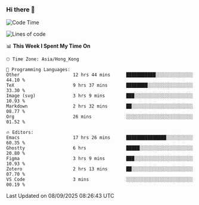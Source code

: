 ### Hi there 👋

<!--
**nicehiro/nicehiro** is a ✨ _special_ ✨ repository because its `README.md` (this file) appears on your GitHub profile.

Here are some ideas to get you started:

- 🔭 I’m currently working on ...
- 🌱 I’m currently learning ...
- 👯 I’m looking to collaborate on ...
- 🤔 I’m looking for help with ...
- 💬 Ask me about ...
- 📫 How to reach me: ...
- 😄 Pronouns: ...
- ⚡ Fun fact: ...
-->

<!--START_SECTION:waka-->
![Code Time](http://img.shields.io/badge/Code%20Time-992%20hrs%2054%20mins-blue)

![Lines of code](https://img.shields.io/badge/From%20Hello%20World%20I%27ve%20Written-1.9%20million%20lines%20of%20code-blue)

📊 **This Week I Spent My Time On** 

```text
🕑︎ Time Zone: Asia/Hong_Kong

💬 Programming Languages: 
Other                    12 hrs 44 mins      ███████████░░░░░░░░░░░░░░   44.10 % 
TeX                      9 hrs 37 mins       ████████░░░░░░░░░░░░░░░░░   33.30 % 
Image (svg)              3 hrs 9 mins        ███░░░░░░░░░░░░░░░░░░░░░░   10.93 % 
Markdown                 2 hrs 32 mins       ██░░░░░░░░░░░░░░░░░░░░░░░   08.77 % 
Org                      26 mins             ░░░░░░░░░░░░░░░░░░░░░░░░░   01.52 % 

🔥 Editors: 
Emacs                    17 hrs 26 mins      ███████████████░░░░░░░░░░   60.35 % 
Ghostty                  6 hrs               █████░░░░░░░░░░░░░░░░░░░░   20.80 % 
Figma                    3 hrs 9 mins        ███░░░░░░░░░░░░░░░░░░░░░░   10.93 % 
Zotero                   2 hrs 13 mins       ██░░░░░░░░░░░░░░░░░░░░░░░   07.70 % 
VS Code                  3 mins              ░░░░░░░░░░░░░░░░░░░░░░░░░   00.19 % 
```


 Last Updated on 08/09/2025 08:26:43 UTC
<!--END_SECTION:waka-->
